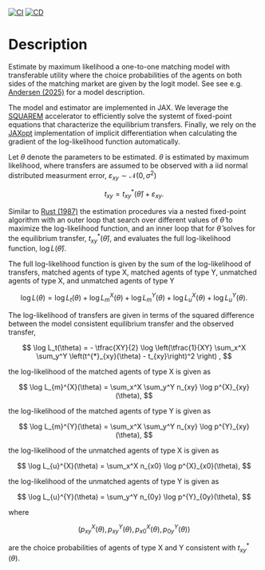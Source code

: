 [![CI](https://github.com/esbenscriver/EstimateOneToOneMatching/actions/workflows/ci.yml/badge.svg)](https://github.com/esbenscriver/EstimateOneToOneMatching/actions/workflows/ci.yml)
[![CD](https://github.com/esbenscriver/EstimateOneToOneMatching/actions/workflows/cd.yml/badge.svg)](https://github.com/esbenscriver/EstimateOneToOneMatching/actions/workflows/cd.yml)

# Description
Estimate by maximum likelihood a one-to-one matching model with transferable utility where the choice probabilities of the agents on both sides of the matching market are given by the logit model. See see e.g. [Andersen (2025)](https://arxiv.org/pdf/2409.05518) for a model description.

The model and estimator are implemented in JAX. We leverage the [SQUAREM](https://github.com/esbenscriver/squarem-JAXopt) accelerator to efficiently solve the systemt of fixed-point equations that characterize the equilibrium transfers. Finally, we rely on the [JAXopt](https://github.com/google/jaxopt) implementation of implicit differentiation when calculating the gradient of the log-likelihood function automatically.

Let $\theta$ denote the parameters to be estimated. $\theta$ is estimated by maximum likelihood, where transfers are assumed to be observed with a iid normal distributed measurment error, $\varepsilon_{xy} \sim \mathcal{N}(0,\sigma^{2})$  

$$
    t_{xy} = t^{*}_{xy}(\hat{\theta}) + \varepsilon_{xy}.
$$

Similar to [Rust (1987)](https://doi.org/10.2307/1911259) the estimation procedures via a nested fixed-point algorithm with an outer loop that search over different values of $\hat{\theta}$ to maximize the log-likelihood function, and an inner loop that for $\hat{\theta}$ solves for the equilibrium transfer, $t^{*}_{xy}(\hat{\theta})$, and evaluates the full log-likelihood function, $\log L(\hat{\theta})$.

The full log-likelihood function is given by the sum of the log-likelihood of transfers, matched agents of type X, matched agents of type Y, unmatched agents of type X, and unmatched agents of type Y

$$
    \log L(\theta) = \log L_{t}(\theta) + \log L_{m}^{X}(\theta) + \log L_{m}^{Y}(\theta) + \log L_{u}^{X}(\theta) + \log L_{u}^{Y}(\theta).
$$

The log-likelihood of transfers are given in terms of the squared difference between the model consistent equilibrium transfer and the observed transfer,

$$
    \log L_t(\theta) = - \tfrac{XY}{2} \log \left(\tfrac{1}{XY} \sum_x^X \sum_y^Y \left(t^{*}_{xy}(\theta) - t_{xy}\right)^2 \right) ,
$$

the log-likelihood of the matched agents of type X is given as

$$
    \log L_{m}^{X}(\theta) = \sum_x^X \sum_y^Y n_{xy} \log p^{X}_{xy}(\theta),
$$

the log-likelihood of the matched agents of type Y is given as

$$
    \log L_{m}^{Y}(\theta) = \sum_x^X \sum_y^Y n_{xy} \log p^{Y}_{xy}(\theta),
$$

the log-likelihood of the unmatched agents of type X is given as

$$
    \log L_{u}^{X}(\theta) = \sum_x^X n_{x0} \log p^{X}_{x0}(\theta),
$$

the log-likelihood of the unmatched agents of type Y is given as

$$
    \log L_{u}^{Y}(\theta) = \sum_y^Y n_{0y} \log p^{Y}_{0y}(\theta),
$$

where 

$$
    \left(p^{X}_{xy}(\theta), p^{Y}_{xy}(\theta), p^{X}_{x0}(\theta), p^{Y}_{0y}(\theta)\right)
$$ 

are the choice probabilities of agents of type X and Y consistent with $t^{*}_{xy}(\theta)$.